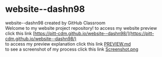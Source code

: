 # website--dashn98
website--dashn98 created by GitHub Classroom  
Welcome to my website project repository!
to access my website preview click this link [https://pitt-cdm.github.io/website--dashn98/](https://pitt-cdm.github.io/website--dashn98/)  
to access my preview explanation click this link [PREVIEW.md](https://github.com/pitt-cdm/website--dashn98/blob/master/PREVIEW.md)  
to see a screenshot of my process click this link [Screenshot.png](https://github.com/pitt-cdm/website--dashn98/blob/master/Screenshot.PNG)
